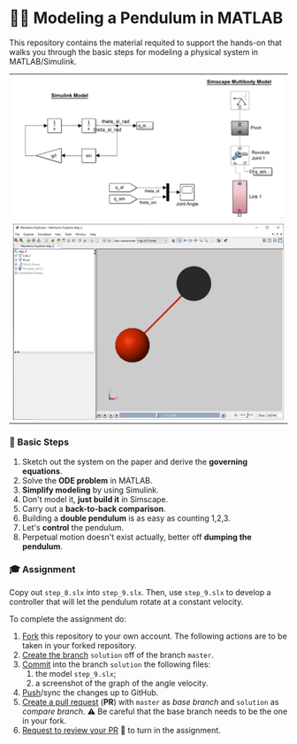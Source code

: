 👨‍🔬 Modeling a Pendulum in MATLAB
=================================

This repository contains the material requited to support the hands-on that walks you through the basic steps
for modeling a physical system in MATLAB/Simulink.

| |
| :---: |
| ![](./assets/model.png) |
| ![](./assets/pendulum.png) |

### 🔢 Basic Steps
1. Sketch out the system on the paper and derive the **governing equations**.
2. Solve the **ODE problem** in MATLAB.
3. **Simplify modeling** by using Simulink.
4. Don't model it, **just build it** in Simscape.
5. Carry out a **back-to-back comparison**.
6. Building a **double pendulum** is as easy as counting 1,2,3.
7. Let's **control** the pendulum.
8. Perpetual motion doesn't exist actually, better off **dumping the pendulum**.

### 🎓 Assignment
Copy out `step_8.slx` into `step_9.slx`. Then, use `step_9.slx` to develop a controller that will let the pendulum rotate at a constant velocity.  

To complete the assignment do:
1. [Fork][1] this repository to your own account. The following actions are to be taken in your forked repository.
1. [Create the branch][2] `solution` off of the branch `master`.
1. [Commit][3] into the branch `solution` the following files:
    1. the model `step_9.slx`;
    1. a screenshot of the graph of the angle velocity.
1. [Push][4]/sync the changes up to GitHub.
1. [Create a pull request][5] (**PR**) with `master` as _base branch_ and `solution` as _compare branch_. ⚠ Be careful that the base branch needs to be the one in your fork.
1. [Request to review your PR][6] 👋 to turn in the assignment.

[1]: https://help.github.com/en/github/getting-started-with-github/fork-a-repo
[2]: https://help.github.com/articles/creating-and-deleting-branches-within-your-repository
[3]: https://git-scm.com/docs/git-commit
[4]: https://help.github.com/articles/pushing-to-a-remote
[5]: https://help.github.com/articles/creating-a-pull-request
[6]: https://help.github.com/articles/requesting-a-pull-request-review
